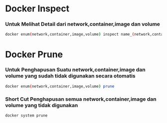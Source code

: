 # Docker Inspect
### Untuk Melihat Detail dari network,container,image dan volume

```bash
docker enum(network,container,image,volume) inspect name_(network,container,image,volume)
```

# Docker Prune
### Untuk Penghapusan Suatu network,container,image dan volume yang sudah tidak digunakan secara otomatis
```bash
docker enum(network,container,image,volume) prune 
```

### Short Cut Penghapusan semua network,container,image dan volume yang tidak  digunakan 
```bash
docker system prune
```
